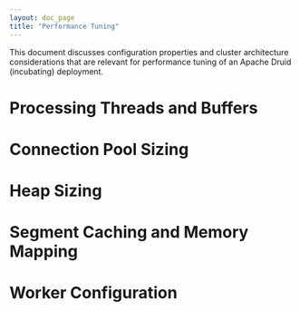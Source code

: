 ```yaml
---
layout: doc_page
title: "Performance Tuning"
---
```


This document discusses configuration properties and cluster architecture considerations that are relevant for performance tuning of an Apache Druid (incubating) deployment.

# Processing Threads and Buffers

# Connection Pool Sizing

# Heap Sizing

# Segment Caching and Memory Mapping

# Worker Configuration

